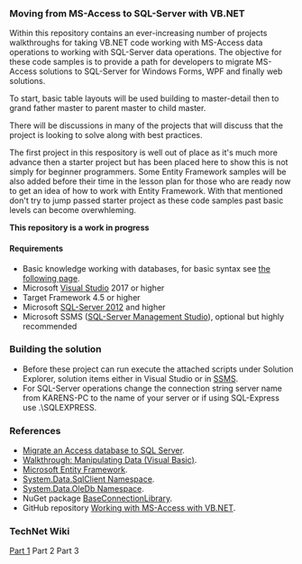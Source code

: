 ### Moving from MS-Access to SQL-Server with VB.NET

Within this repository contains an ever-increasing number of projects walkthroughs for taking VB.NET code working with MS-Access data operations to working with SQL-Server data operations. The objective for these code samples is to provide a path for developers to migrate MS-Access solutions to SQL-Server for Windows Forms, WPF and finally web solutions.

To start, basic table layouts will be used building to master-detail then to grand father master to parent master to child master. 

There will be discussions in many of the projects that will discuss that the project is looking to solve along with best practices.

The first project in this respository is well out of place as it's much more advance then a starter project but has been placed here to show this is not simply for beginner programmers. Some Entity Framework samples will be also added before their time in the lesson plan for those who are ready now to get an idea of how to work with Entity Framework. With that mentioned don't try to jump passed starter project as these code samples past basic levels can become overwhleming.

**This repository is a work in progress**

#### Requirements
- Basic knowledge working with databases, for basic syntax see [the following page](https://www.w3schools.com/sql/default.asp).
- Microsoft [Visual Studio](https://visualstudio.microsoft.com/) 2017 or higher
- Target Framework 4.5 or higher
- Microsoft [SQL-Server 2012](https://www.microsoft.com/en-us/sql-server/sql-server-2017?&OCID=AID739534_SEM_qJcWCEdr&MarinID=sqJcWCEdr_258104131131_microsoft%20sql%20server_e_c__49923480701_aud-394034018130:kwd-294748417622_) and higher
- Microsoft SSMS ([SQL-Server Management Studio](https://docs.microsoft.com/en-us/sql/ssms/download-sql-server-management-studio-ssms?view=sql-server-2017)), optional but highly recommended

### Building the solution
- Before these project can run execute the attached scripts under Solution Explorer, solution items either in Visual Studio or in [SSMS](https://docs.microsoft.com/en-us/sql/ssms/download-sql-server-management-studio-ssms?view=sql-server-2017). 
- For SQL-Server operations change the connection string server name from KARENS-PC to the name of your server or if using SQL-Express use .\SQLEXPRESS.

### References
- [Migrate an Access database to SQL Server](https://support.office.com/en-us/article/migrate-an-access-database-to-sql-server-7bac0438-498a-4f53-b17b-cc22fc42c979).
- [Walkthrough: Manipulating Data (Visual Basic)](https://docs.microsoft.com/en-us/dotnet/framework/data/adonet/sql/linq/walkthrough-manipulating-data-visual-basic).
- [Microsoft Entity Framework](https://docs.microsoft.com/en-us/dotnet/framework/data/adonet/ef/overview).
- [System.Data.SqlClient Namespace](https://docs.microsoft.com/en-us/dotnet/api/system.data.sqlclient?view=netframework-4.8).
- [System.Data.OleDb Namespace](https://docs.microsoft.com/en-us/dotnet/api/system.data.oledb?view=netframework-4.8).
- NuGet package [BaseConnectionLibrary](https://www.nuget.org/packages/BaseConnectionLibrary/1.0.3#).
- GitHub repository [Working with MS-Access with VB.NET](http://example.com).

### TechNet Wiki

[Part 1](https://social.technet.microsoft.com/wiki/contents/articles/52904.vb-net-upgrading-from-ms-access-to-sql-server-part-1-of-3.aspx)
Part 2
Part 3